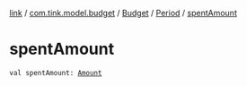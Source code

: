 [link](../../../index.md) / [com.tink.model.budget](../../index.md) / [Budget](../index.md) / [Period](index.md) / [spentAmount](./spent-amount.md)

# spentAmount

`val spentAmount: `[`Amount`](../../../com.tink.model.misc/-amount/index.md)